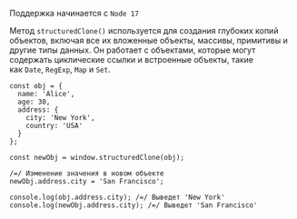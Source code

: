 
Поддержка начинается с `Node 17`

Метод `structuredClone()` используется для создания глубоких копий объектов, включая все их вложенные объекты, массивы, примитивы и другие типы данных. 
Он работает с объектами, которые могут содержать циклические ссылки и встроенные объекты, такие как `Date`, `RegExp`, `Map` и `Set`.

```
const obj = {
  name: 'Alice',
  age: 30,
  address: {
    city: 'New York',
    country: 'USA'
  }
};

const newObj = window.structuredClone(obj);

/=/ Изменение значения в новом объекте
newObj.address.city = 'San Francisco';

console.log(obj.address.city); /=/ Выведет 'New York'
console.log(newObj.address.city); /=/ Выведет 'San Francisco'
```
